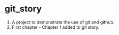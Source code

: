 # git_story

1. A project to demonstrate the use of git and github.
2. First chapter - Chapter 1 added to git story.